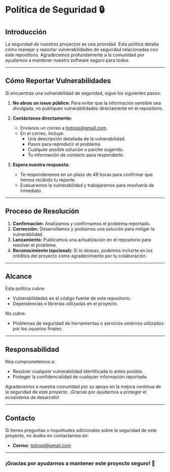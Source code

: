 # Política de Seguridad 🔒

## Introducción

La seguridad de nuestros proyectos es una prioridad. Esta política detalla cómo manejar y reportar vulnerabilidades de seguridad relacionadas con este repositorio. Agradecemos profundamente a la comunidad por ayudarnos a mantener nuestro software seguro para todos.

---

## Cómo Reportar Vulnerabilidades

Si encuentras una vulnerabilidad de seguridad, sigue los siguientes pasos:

1. **No abras un issue público:** Para evitar que la información sensible sea divulgada, no publiques vulnerabilidades directamente en el repositorio.

2. **Contáctanos directamente:** 
   - Envíanos un correo a [tiotropi@gmail.com](mailto:tiotropi@gmail.com).
   - En el correo, incluye:
     - Una descripción detallada de la vulnerabilidad.
     - Pasos para reproducir el problema.
     - Cualquier posible solución o parche sugerido.
     - Tu información de contacto para responderte.

3. **Espera nuestra respuesta:**
   - Te responderemos en un plazo de 48 horas para confirmar que hemos recibido tu reporte.
   - Evaluaremos la vulnerabilidad y trabajaremos para resolverla de inmediato.

---

## Proceso de Resolución

1. **Confirmación:** Analizamos y confirmamos el problema reportado.
2. **Corrección:** Desarrollamos y probamos una solución para mitigar la vulnerabilidad.
3. **Lanzamiento:** Publicamos una actualización en el repositorio para resolver el problema.
4. **Reconocimiento (opcional):** Si lo deseas, podemos incluirte en los créditos del proyecto como agradecimiento por tu colaboración.

---

## Alcance

Esta política cubre:
- Vulnerabilidades en el código fuente de este repositorio.
- Dependencias o librerías utilizadas en el proyecto.

No cubre:
- Problemas de seguridad de herramientas o servicios externos utilizados por los usuarios finales.

---

## Responsabilidad

Nos comprometemos a:
- Resolver cualquier vulnerabilidad identificada lo antes posible.
- Proteger la confidencialidad de cualquier información reportada.

Agradecemos a nuestra comunidad por su apoyo en la mejora continua de la seguridad de este proyecto. ¡Gracias por ayudarnos a proteger el ecosistema de desarrollo!

---

## Contacto

Si tienes preguntas o inquietudes adicionales sobre la seguridad de este proyecto, no dudes en contactarnos en:
- **Correo:** [tiotropi@gmail.com](mailto:tiotropi@gmail.com)

---

### ¡Gracias por ayudarnos a mantener este proyecto seguro! 🚀
